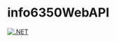 # info6350WebAPI

[![.NET](https://github.com/fengb3/info6350WebAPI/actions/workflows/dotnet.yml/badge.svg)](https://github.com/fengb3/info6350WebAPI/actions/workflows/dotnet.yml)
